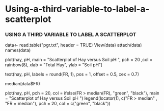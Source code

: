 # Using-a-third-variable-to-label-a-scatterplot
### USING A THIRD VARIABLE TO LABEL A SCATTERPLOT 

data<- read.table("pgr.txt", header = TRUE)
View(data)
attach(data)
names(data)

plot(hay, pH, main = "Scatterplot of Hay versus Soil pH ", pch = 20 ,col = rainbow(8), 
     xlab = "Total Hay", ylab = "Soil pH")

text(hay, pH, labels = round(FR, 1), pos = 1, offset = 0.5, cex = 0.7)


median(data$FR)

plot(hay, pH, pch = 20, col = ifelse(FR > median(FR), "green", "black"), 
     main = "Scatterplot of Hay versus Soil pH ")
legend(locator(1), c("FR > median" , "FR = median"), pch = 20, col = c("green", "black"))
